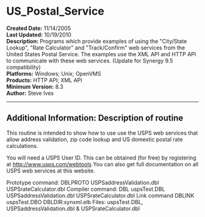 # US_Postal_Service<br />
**Created Date:** 11/14/2005<br />
**Last Updated:** 10/19/2010<br />
**Description:** Programs which provide examples of using the "City/State Lookup", "Rate Calculator" and "Track/Confirm" web services from the United States Postal Service. The examples use the XML API and HTTP API to communicate with these web services. (Update for Synergy 9.5 compatibility)<br />
**Platforms:** Windows; Unix; OpenVMS<br />
**Products:** HTTP API; XML API<br />
**Minimum Version:** 8.3<br />
**Author:** Steve Ives
<hr>

**Additional Information:** Description of routine
----------------------

This routine is intended to show how to use use the USPS web services that
allow address validation, zip code lookup and US domestic postal rate
calculations.

You will need a USPS User ID. This can be obtained (for free) by registering
at http://www.usps.com/webtools You can also get full documentation on all
USPS web services at this website.

Prototype command: DBLPROTO USPSaddressValidation.dbl USPSrateCalculator.dbl
Compiler command: DBL uspsTest.DBL USPSaddressValidation.dbl USPSrateCalculator.dbl
Link command DBLINK uspsTest.DBO DBLDIR:synxml.elb
Files: uspsTest.DBL, USPSaddressValidation.dbl & USPSrateCalculator.dbl
